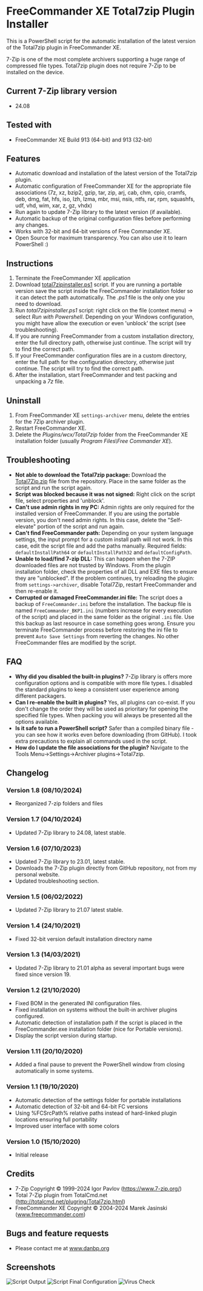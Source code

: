 # FreeCommander XE Total7zip Plugin Installer

This is a PowerShell script for the automatic installation of the latest version of the Total7zip plugin in FreeCommander XE.

7-Zip is one of the most complete archivers supporting a huge range of compressed file types. Total7zip plugin does not require 7-Zip to be installed on the device.

## Current 7-Zip library version
* 24.08

## Tested with
* FreeCommander XE Build 913 (64-bit) and 913 (32-bit)

## Features
* Automatic download and installation of the latest version of the Total7zip plugin. 
* Automatic configuration of FreeCommander XE for the appropriate file associations (7z, xz, bzip2, gzip, tar, zip, arj, cab, chm, cpio, cramfs, deb, dmg, fat, hfs, iso, lzh, lzma, mbr, msi, nsis, ntfs, rar, rpm, squashfs, udf, vhd, wim, xar, z, gz, vhdx)
* Run again to update 7-Zip library to the latest version (if available). 
* Automatic backup of the original configuration files before performing any changes. 
* Works with 32-bit and 64-bit versions of Free Commander XE. 
* Open Source for maximum transparency. You can also use it to learn PowerShell :)

## Instructions
1. Terminate the FreeCommander XE application
2. Download [total7zipinstaller.ps1](https://danpeig.github.io/freecommander_total7zip_installer/total7zipinstaller.ps1) script. If you are running a portable version save the script inside the FreeCommander installation folder so it can detect the path automatically. The *.ps1* file is the only one you need to download.
3. Run *total7zipinstaller.ps1* script: right click on the file (context menu) ->  select *Run with Powershell*. Depending on your Windows configuration, you might have allow the execution or even 'unblock' the script (see troubleshooting).
3. If you are running FreeCommander from a custom installation directory, enter the full directory path, otherwise just continue. The script will try to find the correct path.
4. If your FreeCommander configuration files are in a custom directory, enter the full path for the configuration directory, otherwise just continue. The script will try to find the correct path.
5. After the installation, start FreeCommander and test packing and unpacking a *7z* file.

## Uninstall
1. From FreeCommander XE `settings-archiver` menu, delete the entries for the 7Zip archiver plugin.
2. Restart FreeCommander XE.
3. Delete the *Plugins/wcx/Total7zip* folder from the FreeCommander XE installation folder (usually *Program Files\Free Commander XE*).

## Troubleshooting
* **Not able to download the Total7zip package:** Download the [Total7Zip.zip](https://danpeig.github.io/freecommander_total7zip_installer/Total7Zip.zip) file from the repository. Place in the same folder as the script and run the script again.
* **Script was blocked because it was not signed:** Right click on the script file, select properties and 'unblock'.
* **Can't use admin rights in my PC:** Admin rights are only required for the installed version of FreeCommander. If you are using the portable version, you don't need admin rights. In this case, delete the "Self-elevate" portion of the script and run again.
* **Can't find FreeCommander path:** Depending on your system language settings, the input prompt for a custom install path will not work. In this case, edit the script file and add the paths manually. Required fields:  `defaultInstallPath64` or `defaultInstallPath32` and `defaultConfigPath`.
* **Unable to load/find 7-zip DLL:** This can happen when the 7-ZIP downloaded files are not trusted by Windows. From the plugin installation folder, check the properties of all DLL and EXE files to ensure they are "unblocked". If the problem continues, try reloading the plugin: from `settings->archiver`, disable Total7Zip, restart FreeCommander and then re-enable it.
* **Corrupted or damaged FreeCommander.ini file:** The script does a backup of `FreeCommander.ini` before the installation. The backup file is named `FreeCommander_BKP1.ini` (numbers increase for every execution of the script) and placed in the same folder as the original `.ini` file. Use this backup as last resource in case something goes wrong. Ensure you terminate FreeCommander process before restoring the ini file to prevent `Auto Save Settings` from reverting the changes. No other FreeCommander files are modified by the script.

## FAQ
* **Why did you disabled the built-in plugins?** 7-Zip library is offers more configuration options and is compatible with more file types. I disabled the standard plugins to keep a consistent user experience among different packagers.
* **Can I re-enable the built in plugins?** Yes, all plugins can co-exist. If you don't change the order they will be used as prioritary for opening the specified file types. When packing you will always be presented all the options available.
* **Is it safe to run a PowerShell script?** Safer than a compiled binary file - you can see how it works even before downloading (from GitHub). I took extra precautions to explain all commands used in the script.
* **How do I update the file associations for the plugin?** Navigate to the Tools Menu->Settings->Archiver plugins->Total7zip.

## Changelog

### Version 1.8 (08/10/2024)
* Reorganized 7-zip folders and files

### Version 1.7 (04/10/2024)
* Updated 7-Zip library to 24.08, latest stable.

### Version 1.6 (07/10/2023)
* Updated 7-Zip library to 23.01, latest stable.
* Downloads the 7-Zip plugin directly from GitHub repository, not from my personal website.
* Updated troubleshooting section.

### Version 1.5 (06/02/2022)
* Updated 7-Zip library to 21.07 latest stable.

### Version 1.4 (24/10/2021)
* Fixed 32-bit version default installation directory name

### Version 1.3 (14/03/2021)
* Updated 7-Zip library to 21.01 alpha as several important bugs were fixed since version 19.

### Version 1.2 (21/10/2020)
* Fixed BOM in the generated INI configuration files.
* Fixed installation on systems without the built-in archiver plugins configured.
* Automatic detection of installation path if the script is placed in the FreeCommander.exe installation folder (nice for Portable versions).
* Display the script version during startup.

### Version 1.11 (20/10/2020)
* Added a final pause to prevent the PowerShell window from closing automatically in some systems.

### Version 1.1 (19/10/2020)
* Automatic detection of the settings folder for portable installations
* Automatic detection of 32-bit and 64-bit FC versions
* Using %FCSrcPath% relative paths instead of hard-linked plugin locations ensuring full portability
* Improved user interface with some colors

### Version 1.0 (15/10/2020)
* Initial release

## Credits
* 7-Zip Copyright © 1999-2024 Igor Pavlov (https://www.7-zip.org/)
* Total 7-Zip plugin from TotalCmd.net (http://totalcmd.net/plugring/Total7zip.html)
* FreeCommander XE Copyright © 2004-2024 Marek Jasinski (www.freecommander.com)

## Bugs and feature requests
* Please contact me at www.danbp.org

## Screenshots
![Script Output](Screenshot_v1.1.png)
![Script Final Configuration](Screenshot_v1.1_2.PNG)
![Virus Check](2020-10-16%20VirusTotal.png)
